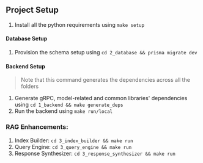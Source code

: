 

## Project Setup

1. Install all the python requirements using `make setup`


#### Database Setup

1. Provision the schema setup using `cd 2_database && prisma migrate dev`

#### Backend Setup

> Note that this command generates the dependencies across all the folders

1. Generate gRPC, model-related and common libraries' dependencies using `cd 1_backend && make generate_deps`
2. Run the backend using `make run/local`


### RAG Enhancements:
1. Index Builder: `cd 3_index_builder && make run`
2. Query Engine: `cd 3_query_engine && make run`
3. Response Synthesizer: `cd 3_response_synthesizer && make run`


